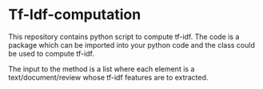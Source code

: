 # Tf-Idf-computation

This repository contains python script to compute tf-idf. The code is a package which can be imported into your python code and the class could be used to compute tf-idf.

The input to the method is a list where each element is a text/document/review whose tf-idf features are to extracted.
